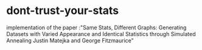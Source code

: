 # dont-trust-your-stats
implementation of the paper :"Same Stats, Different Graphs: Generating Datasets with Varied Appearance and Identical Statistics through Simulated Annealing Justin Matejka and George Fitzmaurice"
